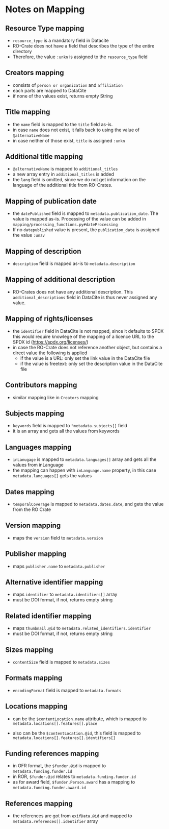 # Notes on Mapping

## Resource Type mapping

- `resource_type` is a mandatory field in Datacite
-  RO-Crate does not have a field that describes the type of the entire directory
-  Therefore, the value `:unkn` is assigned to the `resource_type` field

## Creators mapping

- consists of `person or organization` and `affiliation`
- each parts are mapped to DataCite
- if none of the values exist, returns empty String
   

## Title mapping

- the `name` field is mapped to the `title` field as-is.
- in case `name` does not exist, it falls back to using the value of `@alternativeName`
- in case neither of those exist, `title` is assigned `:unkn`

## Additional title mapping

- `@alternativeName` is mapped to `additional_titles`
- a new array entry in `additional_titles` is added
- the `lang` field is omitted, since we do not get information on the language of the additional title from RO-Crates.

## Mapping of publication date

- the `datePublished` field is mapped to `metadata.publication_date`. The value is mapped as-is. Processing of the value can be added in `mapping/processing_functions.py#dateProcessing`
- If no `datepublished` value is present, the `publication_date` is assigned the value `:unav`

## Mapping of description

- `description` field is mapped as-is to `metadata.description`

## Mapping of additional description

- RO-Crates does not have any additional description. This `additional_descriptions` field in DataCite is thus never assigned any value.

## Mapping of rights/licenses

- the `identifier` field in DataCite is not mapped, since it defaults to SPDX this would require knowlege of the mapping of a licence URL to the SPDX id (https://spdx.org/licenses/)
- in case the RO-Crate does not reference another object, but contains a direct value the following is applied
  - if the value is a URL: only set the link value in the DataCite file
  - if the value is freetext: only set the description value in the DataCite file

## Contributors mapping

- similar mapping like in `Creators` mapping


## Subjects mapping

- `keywords` field is mapped to `"metadata.subjects[]` field
- it is an array and gets all the values from keywords

## Languages mapping

- `inLanugage` is mapped to `metadata.languages[]` array and gets all the values from inLanguage
- the mapping can happen with `inLanguage.name` property, in this case `metadata.languages[]` gets the values 

## Dates mapping

- `temporalCoverage` is mapped to `metadata.dates.date`, and gets the value from the RO Crate

## Version mapping

- maps the `version` field to `metadata.version`

## Publisher mapping

- maps `publisher.name` to `metadata.publisher`

## Alternative identifier mapping

- maps `identifier` to `metadata.identifiers[]` array
- must be DOI format, if not, returns empty string

## Related identifier mapping

- maps `thumbnail.@id` to `metadata.related_identifiers.identifier`
- must be DOI format, if not, returns empty string

## Sizes mapping

- `contentSize` field is mapped to `metadata.sizes`

## Formats mapping

- `encodingFormat` field is mapped to `metadata.formats`

## Locations mapping

- can be the `$contentLocation.name` attribute, which is mapped to `metadata.locations[].features[].place`

- also can be the `$contentLocation.@id`, this field is mapped to `metadata.locations[].features[].identifiers[]`

## Funding references mapping

- in OFR format, the `$funder.@id` is mapped to `metadata.funding.funder.id`
- in ROR, `$funder.@id` relates to `metadata.funding.funder.id`
- as for award field, `$funder.Person.award` has a mapping to `metadata.funding.funder.award.id`

## References mapping

- the references are got from `exifData.@id` and mapped to `metadata.references[].identifier` array

